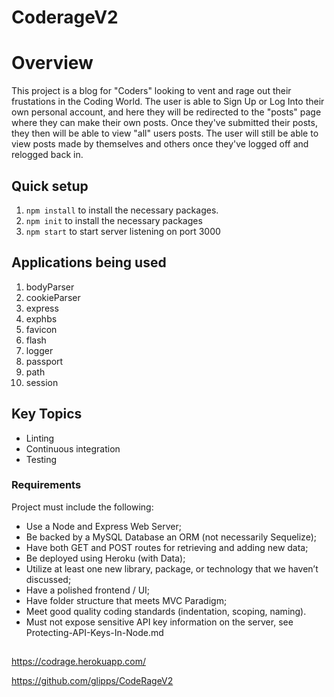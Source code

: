 # CoderageV2
 
# Overview
This project is a blog for "Coders" looking to vent and rage out their frustations in the Coding World. The user is able to Sign Up or Log Into their own personal account, and here they will be redirected to the "posts" page where they can make their own posts. Once they've submitted their posts, they then will be able to view "all" users posts. The user will still be able to view posts made by themselves and others once they've logged off and relogged back in.


## Quick setup
1. `npm install` to install the necessary packages.
2. `npm init` to install the necessary packages
3. `npm start` to start server listening on port 3000


## Applications being used
1. bodyParser
2. cookieParser
3. express
4. exphbs
5. favicon
6. flash
7. logger
8. passport
9. path
10. session


## Key Topics
-  Linting
- Continuous integration
- Testing


### Requirements
Project must include the following:

* Use a Node and Express Web Server;
* Be backed by a MySQL Database an ORM (not necessarily Sequelize);
* Have both GET and POST routes for retrieving and adding new data;
* Be deployed using Heroku (with Data);
* Utilize at least one new library, package, or technology that we haven’t discussed;
* Have a polished frontend / UI;
* Have folder structure that meets MVC Paradigm;
* Meet good quality coding standards (indentation, scoping, naming).
* Must not expose sensitive API key information on the server, see Protecting-API-Keys-In-Node.md 

##
https://codrage.herokuapp.com/ 

https://github.com/glipps/CodeRageV2

